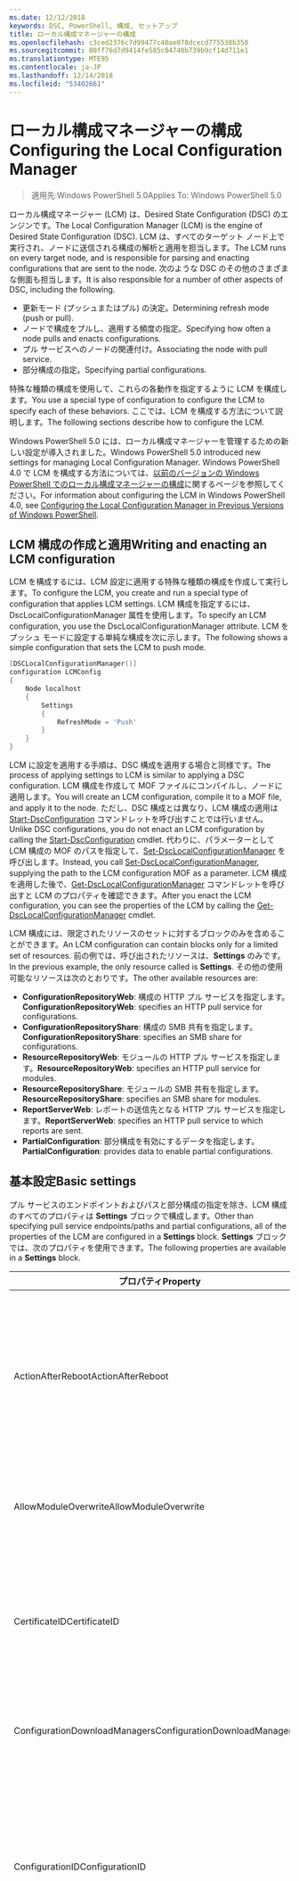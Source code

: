 ```yaml
---
ms.date: 12/12/2018
keywords: DSC, PowerShell, 構成, セットアップ
title: ローカル構成マネージャーの構成
ms.openlocfilehash: c3ced2376c7d99477c40ae078dcecd775538b350
ms.sourcegitcommit: 00ff76d7d9414fe585c04740b739b9cf14d711e1
ms.translationtype: MTE95
ms.contentlocale: ja-JP
ms.lasthandoff: 12/14/2018
ms.locfileid: "53402661"
---
```

# <a name="configuring-the-local-configuration-manager"></a><span data-ttu-id="02e96-103">ローカル構成マネージャーの構成</span><span class="sxs-lookup"><span data-stu-id="02e96-103">Configuring the Local Configuration Manager</span></span>

> <span data-ttu-id="02e96-104">適用先:Windows PowerShell 5.0</span><span class="sxs-lookup"><span data-stu-id="02e96-104">Applies To: Windows PowerShell 5.0</span></span>

<span data-ttu-id="02e96-105">ローカル構成マネージャー (LCM) は、Desired State Configuration (DSC) のエンジンです。</span><span class="sxs-lookup"><span data-stu-id="02e96-105">The Local Configuration Manager (LCM) is the engine of Desired State Configuration (DSC).</span></span>
<span data-ttu-id="02e96-106">LCM は、すべてのターゲット ノード上で実行され、ノードに送信される構成の解析と適用を担当します。</span><span class="sxs-lookup"><span data-stu-id="02e96-106">The LCM runs on every target node, and is responsible for parsing and enacting configurations that are sent to the node.</span></span>
<span data-ttu-id="02e96-107">次のような DSC のその他のさまざまな側面も担当します。</span><span class="sxs-lookup"><span data-stu-id="02e96-107">It is also responsible for a number of other aspects of DSC, including the following.</span></span>

- <span data-ttu-id="02e96-108">更新モード (プッシュまたはプル) の決定。</span><span class="sxs-lookup"><span data-stu-id="02e96-108">Determining refresh mode (push or pull).</span></span>
- <span data-ttu-id="02e96-109">ノードで構成をプルし、適用する頻度の指定。</span><span class="sxs-lookup"><span data-stu-id="02e96-109">Specifying how often a node pulls and enacts configurations.</span></span>
- <span data-ttu-id="02e96-110">プル サービスへのノードの関連付け。</span><span class="sxs-lookup"><span data-stu-id="02e96-110">Associating the node with pull service.</span></span>
- <span data-ttu-id="02e96-111">部分構成の指定。</span><span class="sxs-lookup"><span data-stu-id="02e96-111">Specifying partial configurations.</span></span>

<span data-ttu-id="02e96-112">特殊な種類の構成を使用して、これらの各動作を指定するように LCM を構成します。</span><span class="sxs-lookup"><span data-stu-id="02e96-112">You use a special type of configuration to configure the LCM to specify each of these behaviors.</span></span>
<span data-ttu-id="02e96-113">ここでは、LCM を構成する方法について説明します。</span><span class="sxs-lookup"><span data-stu-id="02e96-113">The following sections describe how to configure the LCM.</span></span>

<span data-ttu-id="02e96-114">Windows PowerShell 5.0 には、ローカル構成マネージャーを管理するための新しい設定が導入されました。</span><span class="sxs-lookup"><span data-stu-id="02e96-114">Windows PowerShell 5.0 introduced new settings for managing Local Configuration Manager.</span></span>
<span data-ttu-id="02e96-115">Windows PowerShell 4.0 で LCM を構成する方法については、[以前のバージョンの Windows PowerShell でのローカル構成マネージャーの構成](metaconfig4.md)に関するページを参照してください。</span><span class="sxs-lookup"><span data-stu-id="02e96-115">For information about configuring the LCM in Windows PowerShell 4.0, see [Configuring the Local Configuration Manager in Previous Versions of Windows PowerShell](metaconfig4.md).</span></span>

## <a name="writing-and-enacting-an-lcm-configuration"></a><span data-ttu-id="02e96-116">LCM 構成の作成と適用</span><span class="sxs-lookup"><span data-stu-id="02e96-116">Writing and enacting an LCM configuration</span></span>

<span data-ttu-id="02e96-117">LCM を構成するには、LCM 設定に適用する特殊な種類の構成を作成して実行します。</span><span class="sxs-lookup"><span data-stu-id="02e96-117">To configure the LCM, you create and run a special type of configuration that applies LCM settings.</span></span>
<span data-ttu-id="02e96-118">LCM 構成を指定するには、DscLocalConfigurationManager 属性を使用します。</span><span class="sxs-lookup"><span data-stu-id="02e96-118">To specify an LCM configuration, you use the DscLocalConfigurationManager attribute.</span></span>
<span data-ttu-id="02e96-119">LCM をプッシュ モードに設定する単純な構成を次に示します。</span><span class="sxs-lookup"><span data-stu-id="02e96-119">The following shows a simple configuration that sets the LCM to push mode.</span></span>

```powershell
[DSCLocalConfigurationManager()]
configuration LCMConfig
{
    Node localhost
    {
        Settings
        {
            RefreshMode = 'Push'
        }
    }
}
```

<span data-ttu-id="02e96-120">LCM に設定を適用する手順は、DSC 構成を適用する場合と同様です。</span><span class="sxs-lookup"><span data-stu-id="02e96-120">The process of applying settings to LCM is similar to applying a DSC configuration.</span></span>
<span data-ttu-id="02e96-121">LCM 構成を作成して MOF ファイルにコンパイルし、ノードに適用します。</span><span class="sxs-lookup"><span data-stu-id="02e96-121">You will create an LCM configuration, compile it to a MOF file, and apply it to the node.</span></span>
<span data-ttu-id="02e96-122">ただし、DSC 構成とは異なり、LCM 構成の適用は [Start-DscConfiguration](/powershell/module/psdesiredstateconfiguration/start-dscconfiguration) コマンドレットを呼び出すことでは行いません。</span><span class="sxs-lookup"><span data-stu-id="02e96-122">Unlike DSC configurations, you do not enact an LCM configuration by calling the [Start-DscConfiguration](/powershell/module/psdesiredstateconfiguration/start-dscconfiguration) cmdlet.</span></span>
<span data-ttu-id="02e96-123">代わりに、パラメーターとして LCM 構成の MOF のパスを指定して、[Set-DscLocalConfigurationManager](/powershell/module/PSDesiredStateConfiguration/Set-DscLocalConfigurationManager) を呼び出します。</span><span class="sxs-lookup"><span data-stu-id="02e96-123">Instead, you call [Set-DscLocalConfigurationManager](/powershell/module/PSDesiredStateConfiguration/Set-DscLocalConfigurationManager), supplying the path to the LCM configuration MOF as a parameter.</span></span>
<span data-ttu-id="02e96-124">LCM 構成を適用した後で、[Get-DscLocalConfigurationManager](/powershell/module/PSDesiredStateConfiguration/Get-DscLocalConfigurationManager) コマンドレットを呼び出すと LCM のプロパティを確認できます。</span><span class="sxs-lookup"><span data-stu-id="02e96-124">After you enact the LCM configuration, you can see the properties of the LCM by calling the [Get-DscLocalConfigurationManager](/powershell/module/PSDesiredStateConfiguration/Get-DscLocalConfigurationManager) cmdlet.</span></span>

<span data-ttu-id="02e96-125">LCM 構成には、限定されたリソースのセットに対するブロックのみを含めることができます。</span><span class="sxs-lookup"><span data-stu-id="02e96-125">An LCM configuration can contain blocks only for a limited set of resources.</span></span>
<span data-ttu-id="02e96-126">前の例では、呼び出されたリソースは、**Settings** のみです。</span><span class="sxs-lookup"><span data-stu-id="02e96-126">In the previous example, the only resource called is **Settings**.</span></span>
<span data-ttu-id="02e96-127">その他の使用可能なリソースは次のとおりです。</span><span class="sxs-lookup"><span data-stu-id="02e96-127">The other available resources are:</span></span>

* <span data-ttu-id="02e96-128">**ConfigurationRepositoryWeb**: 構成の HTTP プル サービスを指定します。</span><span class="sxs-lookup"><span data-stu-id="02e96-128">**ConfigurationRepositoryWeb**: specifies an HTTP pull service for configurations.</span></span>
* <span data-ttu-id="02e96-129">**ConfigurationRepositoryShare**: 構成の SMB 共有を指定します。</span><span class="sxs-lookup"><span data-stu-id="02e96-129">**ConfigurationRepositoryShare**: specifies an SMB share for configurations.</span></span>
* <span data-ttu-id="02e96-130">**ResourceRepositoryWeb**: モジュールの HTTP プル サービスを指定します。</span><span class="sxs-lookup"><span data-stu-id="02e96-130">**ResourceRepositoryWeb**: specifies an HTTP pull service for modules.</span></span>
* <span data-ttu-id="02e96-131">**ResourceRepositoryShare**: モジュールの SMB 共有を指定します。</span><span class="sxs-lookup"><span data-stu-id="02e96-131">**ResourceRepositoryShare**: specifies an SMB share for modules.</span></span>
* <span data-ttu-id="02e96-132">**ReportServerWeb**: レポートの送信先となる HTTP プル サービスを指定します。</span><span class="sxs-lookup"><span data-stu-id="02e96-132">**ReportServerWeb**: specifies an HTTP pull service to which reports are sent.</span></span>
* <span data-ttu-id="02e96-133">**PartialConfiguration**: 部分構成を有効にするデータを指定します。</span><span class="sxs-lookup"><span data-stu-id="02e96-133">**PartialConfiguration**: provides data to enable partial configurations.</span></span>

## <a name="basic-settings"></a><span data-ttu-id="02e96-134">基本設定</span><span class="sxs-lookup"><span data-stu-id="02e96-134">Basic settings</span></span>

<span data-ttu-id="02e96-135">プル サービスのエンドポイントおよびパスと部分構成の指定を除き、LCM 構成のすべてのプロパティは **Settings** ブロックで構成します。</span><span class="sxs-lookup"><span data-stu-id="02e96-135">Other than specifying pull service endpoints/paths and partial configurations, all of the properties of the LCM are configured in a **Settings** block.</span></span>
<span data-ttu-id="02e96-136">**Settings** ブロックでは、次のプロパティを使用できます。</span><span class="sxs-lookup"><span data-stu-id="02e96-136">The following properties are available in a **Settings** block.</span></span>

|  <span data-ttu-id="02e96-137">プロパティ</span><span class="sxs-lookup"><span data-stu-id="02e96-137">Property</span></span>  |  <span data-ttu-id="02e96-138">種類</span><span class="sxs-lookup"><span data-stu-id="02e96-138">Type</span></span>  |  <span data-ttu-id="02e96-139">説明</span><span class="sxs-lookup"><span data-stu-id="02e96-139">Description</span></span>   |
|----------- |------- |--------------- |
| <span data-ttu-id="02e96-140">ActionAfterReboot</span><span class="sxs-lookup"><span data-stu-id="02e96-140">ActionAfterReboot</span></span>| <span data-ttu-id="02e96-141">string</span><span class="sxs-lookup"><span data-stu-id="02e96-141">string</span></span>| <span data-ttu-id="02e96-142">構成の適用中の再起動後の動作を指定します。</span><span class="sxs-lookup"><span data-stu-id="02e96-142">Specifies what happens after a reboot during the application of a configuration.</span></span> <span data-ttu-id="02e96-143">指定できる値は __"ContinueConfiguration"__ と __"StopConfiguration"__ です。</span><span class="sxs-lookup"><span data-stu-id="02e96-143">The possible values are __"ContinueConfiguration"__ and __"StopConfiguration"__.</span></span> <ul><li> <span data-ttu-id="02e96-144">__ContinueConfiguration__: コンピューターの再起動後、現在の構成を引き続き適用します。</span><span class="sxs-lookup"><span data-stu-id="02e96-144">__ContinueConfiguration__: Continue applying the current configuration after machine reboot.</span></span> <span data-ttu-id="02e96-145">これは、既定値です。</span><span class="sxs-lookup"><span data-stu-id="02e96-145">This is the default value</span></span></li><li><span data-ttu-id="02e96-146">__StopConfiguration__: コンピューターの再起動後、現在の構成の適用を停止します。</span><span class="sxs-lookup"><span data-stu-id="02e96-146">__StopConfiguration__: Stop the current configuration after machine reboot.</span></span></li></ul>|
| <span data-ttu-id="02e96-147">AllowModuleOverwrite</span><span class="sxs-lookup"><span data-stu-id="02e96-147">AllowModuleOverwrite</span></span>| <span data-ttu-id="02e96-148">ブール</span><span class="sxs-lookup"><span data-stu-id="02e96-148">bool</span></span>| <span data-ttu-id="02e96-149">プル サービスからダウンロードされた新しい構成でのターゲット ノードの古い構成の上書きを許可する場合は、__$TRUE__。</span><span class="sxs-lookup"><span data-stu-id="02e96-149">__$TRUE__ if new configurations downloaded from the pull service are allowed to overwrite the old ones on the target node.</span></span> <span data-ttu-id="02e96-150">それ以外の場合は、$FALSE。</span><span class="sxs-lookup"><span data-stu-id="02e96-150">Otherwise, $FALSE.</span></span>|
| <span data-ttu-id="02e96-151">CertificateID</span><span class="sxs-lookup"><span data-stu-id="02e96-151">CertificateID</span></span>| <span data-ttu-id="02e96-152">string</span><span class="sxs-lookup"><span data-stu-id="02e96-152">string</span></span>| <span data-ttu-id="02e96-153">構成で渡される資格情報をセキュリティで保護するために使用される証明書の拇印。</span><span class="sxs-lookup"><span data-stu-id="02e96-153">The thumbprint of a certificate used to secure credentials passed in a configuration.</span></span> <span data-ttu-id="02e96-154">詳細については、「[Want to secure credentials in Windows PowerShell Desired State Configuration? (Windows PowerShell Desired State Configuration で資格情報をセキュリティ保護する)](http://blogs.msdn.com/b/powershell/archive/2014/01/31/want-to-secure-credentials-in-windows-powershell-desired-state-configuration.aspx)」をご覧ください。</span><span class="sxs-lookup"><span data-stu-id="02e96-154">For more information see [Want to secure credentials in Windows PowerShell Desired State Configuration](http://blogs.msdn.com/b/powershell/archive/2014/01/31/want-to-secure-credentials-in-windows-powershell-desired-state-configuration.aspx)?.</span></span> <br> <span data-ttu-id="02e96-155">__注:__ Azure Automation DSC プル サービスを使用している場合、このプロパティは自動で管理されます。</span><span class="sxs-lookup"><span data-stu-id="02e96-155">__Note:__ this is managed automatically if using Azure Automation DSC pull service.</span></span>|
| <span data-ttu-id="02e96-156">ConfigurationDownloadManagers</span><span class="sxs-lookup"><span data-stu-id="02e96-156">ConfigurationDownloadManagers</span></span>| <span data-ttu-id="02e96-157">CimInstance[]</span><span class="sxs-lookup"><span data-stu-id="02e96-157">CimInstance[]</span></span>| <span data-ttu-id="02e96-158">使われていません。</span><span class="sxs-lookup"><span data-stu-id="02e96-158">Obsolete.</span></span> <span data-ttu-id="02e96-159">構成プル サービスのエンドポイントを定義するには、__ConfigurationRepositoryWeb__ ブロックと __ConfigurationRepositoryShare__ ブロックを使用します。</span><span class="sxs-lookup"><span data-stu-id="02e96-159">Use __ConfigurationRepositoryWeb__ and __ConfigurationRepositoryShare__ blocks to define configuration pull service endpoints.</span></span>|
| <span data-ttu-id="02e96-160">ConfigurationID</span><span class="sxs-lookup"><span data-stu-id="02e96-160">ConfigurationID</span></span>| <span data-ttu-id="02e96-161">string</span><span class="sxs-lookup"><span data-stu-id="02e96-161">string</span></span>| <span data-ttu-id="02e96-162">旧バージョンのプル サービスとの互換性用。</span><span class="sxs-lookup"><span data-stu-id="02e96-162">For backwards compatibility with older pull service versions.</span></span> <span data-ttu-id="02e96-163">プル サービスから取得する構成ファイルを識別する GUID。</span><span class="sxs-lookup"><span data-stu-id="02e96-163">A GUID that identifies the configuration file to get from a pull service.</span></span> <span data-ttu-id="02e96-164">構成 MOF の名前が ConfigurationID.mof の場合、ノードはプル サービスで構成をプルします。</span><span class="sxs-lookup"><span data-stu-id="02e96-164">The node will pull configurations on the pull service if the name of the configuration MOF is named ConfigurationID.mof.</span></span><br> <span data-ttu-id="02e96-165">__注:__ このプロパティを設定した場合、__RegistrationKey__ を使用してプル サービスへノードを登録することはできません。</span><span class="sxs-lookup"><span data-stu-id="02e96-165">__Note:__ If you set this property, registering the node with a pull service by using __RegistrationKey__ does not work.</span></span> <span data-ttu-id="02e96-166">詳細については、「[構成名を使用したプル クライアントのセットアップ](../pull-server/pullClientConfigNames.md)」を参照してください。</span><span class="sxs-lookup"><span data-stu-id="02e96-166">For more information, see [Setting up a pull client with configuration names](../pull-server/pullClientConfigNames.md).</span></span>|
| <span data-ttu-id="02e96-167">ConfigurationMode</span><span class="sxs-lookup"><span data-stu-id="02e96-167">ConfigurationMode</span></span>| <span data-ttu-id="02e96-168">string</span><span class="sxs-lookup"><span data-stu-id="02e96-168">string</span></span> | <span data-ttu-id="02e96-169">LCM が実際に構成をターゲット ノードに適用する方法を指定します。</span><span class="sxs-lookup"><span data-stu-id="02e96-169">Specifies how the LCM actually applies the configuration to the target nodes.</span></span> <span data-ttu-id="02e96-170">指定できる値は __"ApplyOnly"__、__"ApplyAndMonitior"__、__"ApplyAndAutoCorrect"__ です。</span><span class="sxs-lookup"><span data-stu-id="02e96-170">Possible values are __"ApplyOnly"__,__"ApplyAndMonitor"__, and __"ApplyAndAutoCorrect"__.</span></span> <ul><li><span data-ttu-id="02e96-171">__ApplyOnly__: DSC によって構成が適用され、その後何も行われません。ただし、ターゲット ノードに新しい構成がプッシュされたか、新しい構成がサービスからプルされた場合を除きます。</span><span class="sxs-lookup"><span data-stu-id="02e96-171">__ApplyOnly__: DSC applies the configuration and does nothing further unless a new configuration is pushed to the target node or when a new configuration is pulled from a service.</span></span> <span data-ttu-id="02e96-172">新しい構成を最初に適用した後、DSC では以前に構成した状態からのずれを確認しません。</span><span class="sxs-lookup"><span data-stu-id="02e96-172">After initial application of a new configuration, DSC does not check for drift from a previously configured state.</span></span> <span data-ttu-id="02e96-173">DSC は成功するまで構成の適用を試みて、成功すると __ApplyOnly__ が有効になります。</span><span class="sxs-lookup"><span data-stu-id="02e96-173">Note that DSC will attempt to apply the configuration until it is successful before __ApplyOnly__ takes effect.</span></span> </li><li> <span data-ttu-id="02e96-174">__ApplyAndMonitor__:これは、既定値です。</span><span class="sxs-lookup"><span data-stu-id="02e96-174">__ApplyAndMonitor__: This is the default value.</span></span> <span data-ttu-id="02e96-175">LCM は、新しい構成を適用します。</span><span class="sxs-lookup"><span data-stu-id="02e96-175">The LCM applies any new configurations.</span></span> <span data-ttu-id="02e96-176">新しい構成を最初に適用した後、ターゲット ノードが望ましい状態からずれた場合、DSC では、ログで不一致を報告します。</span><span class="sxs-lookup"><span data-stu-id="02e96-176">After initial application of a new configuration, if the target node drifts from the desired state, DSC reports the discrepancy in logs.</span></span> <span data-ttu-id="02e96-177">DSC は成功するまで構成の適用を試みて、成功すると __ApplyAndMonitor__ が有効になります。</span><span class="sxs-lookup"><span data-stu-id="02e96-177">Note that DSC will attempt to apply the configuration until it is successful before __ApplyAndMonitor__ takes effect.</span></span></li><li><span data-ttu-id="02e96-178">__ApplyAndAutoCorrect__: DSC によって新しい構成が適用されます。</span><span class="sxs-lookup"><span data-stu-id="02e96-178">__ApplyAndAutoCorrect__: DSC applies any new configurations.</span></span> <span data-ttu-id="02e96-179">新しい構成を最初に適用した後、ターゲット ノードが望ましい状態からずれた場合、DSC では、ログで不一致を報告し、現在の構成を再度適用します。</span><span class="sxs-lookup"><span data-stu-id="02e96-179">After initial application of a new configuration, if the target node drifts from the desired state, DSC reports the discrepancy in logs, and then re-applies the current configuration.</span></span></li></ul>|
| <span data-ttu-id="02e96-180">ConfigurationModeFrequencyMins</span><span class="sxs-lookup"><span data-stu-id="02e96-180">ConfigurationModeFrequencyMins</span></span>| <span data-ttu-id="02e96-181">UInt32</span><span class="sxs-lookup"><span data-stu-id="02e96-181">UInt32</span></span>| <span data-ttu-id="02e96-182">現在の構成がチェックおよび適用される頻度 (分単位)</span><span class="sxs-lookup"><span data-stu-id="02e96-182">How often, in minutes, the current configuration is checked and applied.</span></span> <span data-ttu-id="02e96-183">ConfigurationMode プロパティが ApplyOnly に設定されている場合、このプロパティは無視されます。</span><span class="sxs-lookup"><span data-stu-id="02e96-183">This property is ignored if the ConfigurationMode property is set to ApplyOnly.</span></span> <span data-ttu-id="02e96-184">既定値は 15 です。</span><span class="sxs-lookup"><span data-stu-id="02e96-184">The default value is 15.</span></span>|
| <span data-ttu-id="02e96-185">DebugMode</span><span class="sxs-lookup"><span data-stu-id="02e96-185">DebugMode</span></span>| <span data-ttu-id="02e96-186">string</span><span class="sxs-lookup"><span data-stu-id="02e96-186">string</span></span>| <span data-ttu-id="02e96-187">指定できる値は __None__、__ForceModuleImport__、および __All__ です。</span><span class="sxs-lookup"><span data-stu-id="02e96-187">Possible values are __None__, __ForceModuleImport__, and __All__.</span></span> <ul><li><span data-ttu-id="02e96-188">キャッシュされたリソースを使用する場合は、__None__ に設定します。</span><span class="sxs-lookup"><span data-stu-id="02e96-188">Set to __None__ to use cached resources.</span></span> <span data-ttu-id="02e96-189">これが既定値であり、運用シナリオではこの値を使う必要があります。</span><span class="sxs-lookup"><span data-stu-id="02e96-189">This is the default and should be used in production scenarios.</span></span></li><li><span data-ttu-id="02e96-190">__ForceModuleImport__ に設定すると、以前に読み込まれ、キャッシュされた DSC リソース モジュールも LCM によって再読み込みされます。</span><span class="sxs-lookup"><span data-stu-id="02e96-190">Setting to __ForceModuleImport__, causes the LCM to reload any DSC resource modules, even if they have been previously loaded and cached.</span></span> <span data-ttu-id="02e96-191">これは、使用時に各モジュールが再読み込みされるため、DSC 操作のパフォーマンスに影響します。</span><span class="sxs-lookup"><span data-stu-id="02e96-191">This impacts the performance of DSC operations as each module is reloaded on use.</span></span> <span data-ttu-id="02e96-192">通常、リソースのデバッグ中には、この値を使用します</span><span class="sxs-lookup"><span data-stu-id="02e96-192">Typically you would use this value while debugging a resource</span></span></li><li><span data-ttu-id="02e96-193">このリリースでは、__All__ は、__ForceModuleImport__ と同じです。</span><span class="sxs-lookup"><span data-stu-id="02e96-193">In this release, __All__ is same as __ForceModuleImport__</span></span></li></ul> |
| <span data-ttu-id="02e96-194">RebootNodeIfNeeded</span><span class="sxs-lookup"><span data-stu-id="02e96-194">RebootNodeIfNeeded</span></span>| <span data-ttu-id="02e96-195">ブール</span><span class="sxs-lookup"><span data-stu-id="02e96-195">bool</span></span>| <span data-ttu-id="02e96-196">再起動が必要な構成が適用された後にノードを自動的に再起動するには、これを __$true__ に設定します。</span><span class="sxs-lookup"><span data-stu-id="02e96-196">Set this to __$true__ to automatically reboot the node after a configuration that requires reboot is applied.</span></span> <span data-ttu-id="02e96-197">設定しない場合は、再起動が必要な構成のノードを手動で再起動する必要があります。</span><span class="sxs-lookup"><span data-stu-id="02e96-197">Otherwise, you will have to manually reboot the node for any configuration that requires it.</span></span> <span data-ttu-id="02e96-198">既定値は __$false__ です。</span><span class="sxs-lookup"><span data-stu-id="02e96-198">The default value is __$false__.</span></span> <span data-ttu-id="02e96-199">DSC 以外 (Windows インストーラーなど) で再起動の条件が有効化されている場合にこの設定を使用するには、この設定を [xPendingReboot](https://github.com/powershell/xpendingreboot) モジュールと併用します。</span><span class="sxs-lookup"><span data-stu-id="02e96-199">To use this setting when a reboot condition is enacted by something other than DSC (such as Windows Installer), combine this setting with the [xPendingReboot](https://github.com/powershell/xpendingreboot) module.</span></span>|
| <span data-ttu-id="02e96-200">RefreshMode</span><span class="sxs-lookup"><span data-stu-id="02e96-200">RefreshMode</span></span>| <span data-ttu-id="02e96-201">string</span><span class="sxs-lookup"><span data-stu-id="02e96-201">string</span></span>| <span data-ttu-id="02e96-202">LCM が構成を取得する方法を指定します。</span><span class="sxs-lookup"><span data-stu-id="02e96-202">Specifies how the LCM gets configurations.</span></span> <span data-ttu-id="02e96-203">指定できる値は、__"Disabled"__、__"Push"__、__"Pull"__ です。</span><span class="sxs-lookup"><span data-stu-id="02e96-203">The possible values are __"Disabled"__, __"Push"__, and __"Pull"__.</span></span> <ul><li><span data-ttu-id="02e96-204">__"Disabled"__: このノードの DSC 構成が無効になります。</span><span class="sxs-lookup"><span data-stu-id="02e96-204">__Disabled__: DSC configurations are disabled for this node.</span></span></li><li> <span data-ttu-id="02e96-205">__"Push"__: [Start-DscConfiguration](/powershell/module/psdesiredstateconfiguration/start-dscconfiguration) コマンドレットを呼び出すことによって構成を開始します。</span><span class="sxs-lookup"><span data-stu-id="02e96-205">__Push__: Configurations are initiated by calling the [Start-DscConfiguration](/powershell/module/psdesiredstateconfiguration/start-dscconfiguration) cmdlet.</span></span> <span data-ttu-id="02e96-206">構成は、ノードにすぐに適用されます。</span><span class="sxs-lookup"><span data-stu-id="02e96-206">The configuration is applied immediately to the node.</span></span> <span data-ttu-id="02e96-207">これは、既定値です。</span><span class="sxs-lookup"><span data-stu-id="02e96-207">This is the default value.</span></span></li><li><span data-ttu-id="02e96-208">__Pull:__ プル サービスまたは SMB パスで構成を定期的にチェックするようにノードを構成します。</span><span class="sxs-lookup"><span data-stu-id="02e96-208">__Pull:__ The node is configured to regularly check for configurations from a pull service or SMB path.</span></span> <span data-ttu-id="02e96-209">このプロパティを __Pull__ に設定する場合、__ConfigurationRepositoryWeb__ ブロックまたは __ConfigurationRepositoryShare__ ブロックで HTTP (サービス) または SMB (共有) パスを指定する必要があります。</span><span class="sxs-lookup"><span data-stu-id="02e96-209">If this property is set to __Pull__, you must specify an HTTP (service) or SMB (share) path in a __ConfigurationRepositoryWeb__ or __ConfigurationRepositoryShare__ block.</span></span></li></ul>|
| <span data-ttu-id="02e96-210">RefreshFrequencyMins</span><span class="sxs-lookup"><span data-stu-id="02e96-210">RefreshFrequencyMins</span></span>| <span data-ttu-id="02e96-211">Uint32</span><span class="sxs-lookup"><span data-stu-id="02e96-211">Uint32</span></span>| <span data-ttu-id="02e96-212">LCM がプル サービスをチェックして最新の構成を取得する時間間隔 (分)。</span><span class="sxs-lookup"><span data-stu-id="02e96-212">The time interval, in minutes, at which the LCM checks a pull service to get updated configurations.</span></span> <span data-ttu-id="02e96-213">この値は、LCM がプル モードで構成されていない場合は無視されます。</span><span class="sxs-lookup"><span data-stu-id="02e96-213">This value is ignored if the LCM is not configured in pull mode.</span></span> <span data-ttu-id="02e96-214">既定値は 30 です。</span><span class="sxs-lookup"><span data-stu-id="02e96-214">The default value is 30.</span></span>|
| <span data-ttu-id="02e96-215">ReportManagers</span><span class="sxs-lookup"><span data-stu-id="02e96-215">ReportManagers</span></span>| <span data-ttu-id="02e96-216">CimInstance[]</span><span class="sxs-lookup"><span data-stu-id="02e96-216">CimInstance[]</span></span>| <span data-ttu-id="02e96-217">使われていません。</span><span class="sxs-lookup"><span data-stu-id="02e96-217">Obsolete.</span></span> <span data-ttu-id="02e96-218">プル サービスへデータをレポートするエンドポイントを定義するには、__ReportServerWeb__ ブロックを使用します。</span><span class="sxs-lookup"><span data-stu-id="02e96-218">Use __ReportServerWeb__ blocks to define an endpoint to send reporting data to a pull service.</span></span>|
| <span data-ttu-id="02e96-219">ResourceModuleManagers</span><span class="sxs-lookup"><span data-stu-id="02e96-219">ResourceModuleManagers</span></span>| <span data-ttu-id="02e96-220">CimInstance[]</span><span class="sxs-lookup"><span data-stu-id="02e96-220">CimInstance[]</span></span>| <span data-ttu-id="02e96-221">使われていません。</span><span class="sxs-lookup"><span data-stu-id="02e96-221">Obsolete.</span></span> <span data-ttu-id="02e96-222">プル サービスの HTTP エンドポイントまたは SMB パスを定義するには、__ResourceRepositoryWeb__ ブロックまたは __ResourceRepositoryShare__ ブロックをそれぞれ使用します。</span><span class="sxs-lookup"><span data-stu-id="02e96-222">Use __ResourceRepositoryWeb__ and __ResourceRepositoryShare__ blocks to define pull service HTTP endpoints or SMB paths, respectively.</span></span>|
| <span data-ttu-id="02e96-223">PartialConfigurations</span><span class="sxs-lookup"><span data-stu-id="02e96-223">PartialConfigurations</span></span>| <span data-ttu-id="02e96-224">CimInstance</span><span class="sxs-lookup"><span data-stu-id="02e96-224">CimInstance</span></span>| <span data-ttu-id="02e96-225">実装されていません。</span><span class="sxs-lookup"><span data-stu-id="02e96-225">Not implemented.</span></span> <span data-ttu-id="02e96-226">使用しないでください。</span><span class="sxs-lookup"><span data-stu-id="02e96-226">Do not use.</span></span>|
| <span data-ttu-id="02e96-227">StatusRetentionTimeInDays</span><span class="sxs-lookup"><span data-stu-id="02e96-227">StatusRetentionTimeInDays</span></span> | <span data-ttu-id="02e96-228">UInt32</span><span class="sxs-lookup"><span data-stu-id="02e96-228">UInt32</span></span>| <span data-ttu-id="02e96-229">LCM が現在の構成の状態を保持する日数。</span><span class="sxs-lookup"><span data-stu-id="02e96-229">The number of days the LCM keeps the status of the current configuration.</span></span>|

## <a name="pull-service"></a><span data-ttu-id="02e96-230">プル サービス</span><span class="sxs-lookup"><span data-stu-id="02e96-230">Pull service</span></span>

<span data-ttu-id="02e96-231">LCM 構成では、次の種類のプル サービス エンドポイントを定義できます。</span><span class="sxs-lookup"><span data-stu-id="02e96-231">LCM configuration supports defining the following types of pull service endpoints:</span></span>

- <span data-ttu-id="02e96-232">**構成サーバー**: DSC 構成のリポジトリ。</span><span class="sxs-lookup"><span data-stu-id="02e96-232">**Configuration server**: A repository for DSC configurations.</span></span> <span data-ttu-id="02e96-233">**ConfigurationRepositoryWeb** (Web ベースのサーバーの場合) ブロックと **ConfigurationRepositoryShare** (SMB ベースのサーバーの場合) ブロックを使用して、構成サーバーを定義します。</span><span class="sxs-lookup"><span data-stu-id="02e96-233">Define configuration servers by using **ConfigurationRepositoryWeb** (for web-based servers) and **ConfigurationRepositoryShare** (for SMB-based servers) blocks.</span></span>
- <span data-ttu-id="02e96-234">**リソース サーバー**: PowerShell モジュールとしてパッケージ化された DSC リソースのリポジトリ。</span><span class="sxs-lookup"><span data-stu-id="02e96-234">**Resource server**: A repository for DSC resources, packaged as PowerShell modules.</span></span> <span data-ttu-id="02e96-235">**ResourceRepositoryWeb** (Web ベースのサーバーの場合) ブロックと **ResourceRepositoryShare** (SMB ベースのサーバーの場合) ブロックを使用して、リソース サーバーを定義します。</span><span class="sxs-lookup"><span data-stu-id="02e96-235">Define resource servers by using **ResourceRepositoryWeb** (for web-based servers) and **ResourceRepositoryShare** (for SMB-based servers) blocks.</span></span>
- <span data-ttu-id="02e96-236">**レポート サーバー**: DSC がレポート データを送信するサービス。</span><span class="sxs-lookup"><span data-stu-id="02e96-236">**Report server**: A service that DSC sends report data to.</span></span> <span data-ttu-id="02e96-237">**ReportServerWeb** ブロックを使用して、レポート サーバーを定義します。</span><span class="sxs-lookup"><span data-stu-id="02e96-237">Define report servers by using **ReportServerWeb** blocks.</span></span> <span data-ttu-id="02e96-238">レポート サーバーは、Web サービスである必要があります。</span><span class="sxs-lookup"><span data-stu-id="02e96-238">A report server must be a web service.</span></span>

<span data-ttu-id="02e96-239">プル サービスの詳細については、[Desired State Configuration プル サービス](../pull-server/pullServer.md)に関するページを参照してください。</span><span class="sxs-lookup"><span data-stu-id="02e96-239">For more details on pull service see, [Desired State Configuration Pull Service](../pull-server/pullServer.md).</span></span>

## <a name="configuration-server-blocks"></a><span data-ttu-id="02e96-240">構成サーバーのブロック</span><span class="sxs-lookup"><span data-stu-id="02e96-240">Configuration server blocks</span></span>

<span data-ttu-id="02e96-241">Web ベースの構成サーバーを定義するには、**ConfigurationRepositoryWeb** ブロックを作成します。</span><span class="sxs-lookup"><span data-stu-id="02e96-241">To define a web-based configuration server, you create a **ConfigurationRepositoryWeb** block.</span></span>
<span data-ttu-id="02e96-242">**ConfigurationRepositoryWeb** は次のプロパティを定義します。</span><span class="sxs-lookup"><span data-stu-id="02e96-242">A **ConfigurationRepositoryWeb** defines the following properties.</span></span>

|<span data-ttu-id="02e96-243">プロパティ</span><span class="sxs-lookup"><span data-stu-id="02e96-243">Property</span></span>|<span data-ttu-id="02e96-244">種類</span><span class="sxs-lookup"><span data-stu-id="02e96-244">Type</span></span>|<span data-ttu-id="02e96-245">説明</span><span class="sxs-lookup"><span data-stu-id="02e96-245">Description</span></span>|
|---|---|---|
|<span data-ttu-id="02e96-246">AllowUnsecureConnection</span><span class="sxs-lookup"><span data-stu-id="02e96-246">AllowUnsecureConnection</span></span>|<span data-ttu-id="02e96-247">ブール</span><span class="sxs-lookup"><span data-stu-id="02e96-247">bool</span></span>|<span data-ttu-id="02e96-248">認証なしのノードからサーバーへの接続を許可するには、**$TRUE** に設定します。</span><span class="sxs-lookup"><span data-stu-id="02e96-248">Set to **$TRUE** to allow connections from the node to the server without authentication.</span></span> <span data-ttu-id="02e96-249">認証を要求するには、**$FALSE** に設定します。</span><span class="sxs-lookup"><span data-stu-id="02e96-249">Set to **$FALSE** to require authentication.</span></span>|
|<span data-ttu-id="02e96-250">CertificateID</span><span class="sxs-lookup"><span data-stu-id="02e96-250">CertificateID</span></span>|<span data-ttu-id="02e96-251">string</span><span class="sxs-lookup"><span data-stu-id="02e96-251">string</span></span>|<span data-ttu-id="02e96-252">サーバーへの認証に使用される証明書の拇印。</span><span class="sxs-lookup"><span data-stu-id="02e96-252">The thumbprint of a certificate used to authenticate to the server.</span></span>|
|<span data-ttu-id="02e96-253">ConfigurationNames</span><span class="sxs-lookup"><span data-stu-id="02e96-253">ConfigurationNames</span></span>|<span data-ttu-id="02e96-254">String[]</span><span class="sxs-lookup"><span data-stu-id="02e96-254">String[]</span></span>|<span data-ttu-id="02e96-255">ターゲット ノードによってプルされる構成の名前の配列。</span><span class="sxs-lookup"><span data-stu-id="02e96-255">An array of names of configurations to be pulled by the target node.</span></span> <span data-ttu-id="02e96-256">ノードが **RegistrationKey** を使用してプル サービスに登録されている場合にのみ使用します。</span><span class="sxs-lookup"><span data-stu-id="02e96-256">These are used only if the node is registered with the pull service by using a **RegistrationKey**.</span></span> <span data-ttu-id="02e96-257">詳細については、「[構成名を使用したプル クライアントのセットアップ](../pull-server/pullClientConfigNames.md)」を参照してください。</span><span class="sxs-lookup"><span data-stu-id="02e96-257">For more information, see [Setting up a pull client with configuration names](../pull-server/pullClientConfigNames.md).</span></span>|
|<span data-ttu-id="02e96-258">RegistrationKey</span><span class="sxs-lookup"><span data-stu-id="02e96-258">RegistrationKey</span></span>|<span data-ttu-id="02e96-259">string</span><span class="sxs-lookup"><span data-stu-id="02e96-259">string</span></span>|<span data-ttu-id="02e96-260">プル サービスにノードを登録する GUID。</span><span class="sxs-lookup"><span data-stu-id="02e96-260">A GUID that registers the node with the pull service.</span></span> <span data-ttu-id="02e96-261">詳細については、「[構成名を使用したプル クライアントのセットアップ](../pull-server/pullClientConfigNames.md)」を参照してください。</span><span class="sxs-lookup"><span data-stu-id="02e96-261">For more information, see [Setting up a pull client with configuration names](../pull-server/pullClientConfigNames.md).</span></span>|
|<span data-ttu-id="02e96-262">ServerURL</span><span class="sxs-lookup"><span data-stu-id="02e96-262">ServerURL</span></span>|<span data-ttu-id="02e96-263">string</span><span class="sxs-lookup"><span data-stu-id="02e96-263">string</span></span>|<span data-ttu-id="02e96-264">構成サービスの URL。</span><span class="sxs-lookup"><span data-stu-id="02e96-264">The URL of the configuration service.</span></span>|

<span data-ttu-id="02e96-265">オンプレミス ノードの ConfigurationRepositoryWeb 値の設定を簡単に行うサンプル スクリプトが用意されています。「[DSC メタ構成の生成](https://docs.microsoft.com/en-us/azure/automation/automation-dsc-onboarding#generating-dsc-metaconfigurations)」を参照してください。</span><span class="sxs-lookup"><span data-stu-id="02e96-265">An example script to simplify configuring the ConfigurationRepositoryWeb value for on-premises nodes is available - see [Generating DSC metaconfigurations](https://docs.microsoft.com/en-us/azure/automation/automation-dsc-onboarding#generating-dsc-metaconfigurations)</span></span>

<span data-ttu-id="02e96-266">SMB ベースの構成サーバーを定義するには、**ConfigurationRepositoryShare** ブロックを作成します。</span><span class="sxs-lookup"><span data-stu-id="02e96-266">To define an SMB-based configuration server, you create a **ConfigurationRepositoryShare** block.</span></span>
<span data-ttu-id="02e96-267">**ConfigurationRepositoryShare** は次のプロパティを定義します。</span><span class="sxs-lookup"><span data-stu-id="02e96-267">A **ConfigurationRepositoryShare** defines the following properties.</span></span>

|<span data-ttu-id="02e96-268">プロパティ</span><span class="sxs-lookup"><span data-stu-id="02e96-268">Property</span></span>|<span data-ttu-id="02e96-269">種類</span><span class="sxs-lookup"><span data-stu-id="02e96-269">Type</span></span>|<span data-ttu-id="02e96-270">説明</span><span class="sxs-lookup"><span data-stu-id="02e96-270">Description</span></span>|
|---|---|---|
|<span data-ttu-id="02e96-271">Credential</span><span class="sxs-lookup"><span data-stu-id="02e96-271">Credential</span></span>|<span data-ttu-id="02e96-272">MSFT_Credential</span><span class="sxs-lookup"><span data-stu-id="02e96-272">MSFT_Credential</span></span>|<span data-ttu-id="02e96-273">SMB 共有への認証に使用される資格情報。</span><span class="sxs-lookup"><span data-stu-id="02e96-273">The credential used to authenticate to the SMB share.</span></span>|
|<span data-ttu-id="02e96-274">SourcePath</span><span class="sxs-lookup"><span data-stu-id="02e96-274">SourcePath</span></span>|<span data-ttu-id="02e96-275">string</span><span class="sxs-lookup"><span data-stu-id="02e96-275">string</span></span>|<span data-ttu-id="02e96-276">SMB 共有のパス。</span><span class="sxs-lookup"><span data-stu-id="02e96-276">The path of the SMB share.</span></span>|

## <a name="resource-server-blocks"></a><span data-ttu-id="02e96-277">リソース サーバーのブロック</span><span class="sxs-lookup"><span data-stu-id="02e96-277">Resource server blocks</span></span>

<span data-ttu-id="02e96-278">Web ベースのリソース サーバーを定義するには、**ResourceRepositoryWeb** ブロックを作成します。</span><span class="sxs-lookup"><span data-stu-id="02e96-278">To define a web-based resource server, you create a **ResourceRepositoryWeb** block.</span></span>
<span data-ttu-id="02e96-279">**ResourceRepositoryWeb** は次のプロパティを定義します。</span><span class="sxs-lookup"><span data-stu-id="02e96-279">A **ResourceRepositoryWeb** defines the following properties.</span></span>

|<span data-ttu-id="02e96-280">プロパティ</span><span class="sxs-lookup"><span data-stu-id="02e96-280">Property</span></span>|<span data-ttu-id="02e96-281">種類</span><span class="sxs-lookup"><span data-stu-id="02e96-281">Type</span></span>|<span data-ttu-id="02e96-282">説明</span><span class="sxs-lookup"><span data-stu-id="02e96-282">Description</span></span>|
|---|---|---|
|<span data-ttu-id="02e96-283">AllowUnsecureConnection</span><span class="sxs-lookup"><span data-stu-id="02e96-283">AllowUnsecureConnection</span></span>|<span data-ttu-id="02e96-284">ブール</span><span class="sxs-lookup"><span data-stu-id="02e96-284">bool</span></span>|<span data-ttu-id="02e96-285">認証なしのノードからサーバーへの接続を許可するには、**$TRUE** に設定します。</span><span class="sxs-lookup"><span data-stu-id="02e96-285">Set to **$TRUE** to allow connections from the node to the server without authentication.</span></span> <span data-ttu-id="02e96-286">認証を要求するには、**$FALSE** に設定します。</span><span class="sxs-lookup"><span data-stu-id="02e96-286">Set to **$FALSE** to require authentication.</span></span>|
|<span data-ttu-id="02e96-287">CertificateID</span><span class="sxs-lookup"><span data-stu-id="02e96-287">CertificateID</span></span>|<span data-ttu-id="02e96-288">string</span><span class="sxs-lookup"><span data-stu-id="02e96-288">string</span></span>|<span data-ttu-id="02e96-289">サーバーへの認証に使用される証明書の拇印。</span><span class="sxs-lookup"><span data-stu-id="02e96-289">The thumbprint of a certificate used to authenticate to the server.</span></span>|
|<span data-ttu-id="02e96-290">RegistrationKey</span><span class="sxs-lookup"><span data-stu-id="02e96-290">RegistrationKey</span></span>|<span data-ttu-id="02e96-291">string</span><span class="sxs-lookup"><span data-stu-id="02e96-291">string</span></span>|<span data-ttu-id="02e96-292">プル サービスにノードを指定する GUID。</span><span class="sxs-lookup"><span data-stu-id="02e96-292">A GUID that identifies the node to the pull service.</span></span>|
|<span data-ttu-id="02e96-293">ServerURL</span><span class="sxs-lookup"><span data-stu-id="02e96-293">ServerURL</span></span>|<span data-ttu-id="02e96-294">string</span><span class="sxs-lookup"><span data-stu-id="02e96-294">string</span></span>|<span data-ttu-id="02e96-295">構成サーバーの URL。</span><span class="sxs-lookup"><span data-stu-id="02e96-295">The URL of the configuration server.</span></span>|

<span data-ttu-id="02e96-296">オンプレミス ノードの ResourceRepositoryWeb 値の設定を簡単に行うサンプル スクリプトが用意されています。「[DSC メタ構成の生成](https://docs.microsoft.com/en-us/azure/automation/automation-dsc-onboarding#generating-dsc-metaconfigurations)」を参照してください。</span><span class="sxs-lookup"><span data-stu-id="02e96-296">An example script to simplify configuring the ResourceRepositoryWeb value for on-premises nodes is available - see [Generating DSC metaconfigurations](https://docs.microsoft.com/en-us/azure/automation/automation-dsc-onboarding#generating-dsc-metaconfigurations)</span></span>

<span data-ttu-id="02e96-297">SMB ベースのリソース サーバーを定義するには、**ResourceRepositoryShare** ブロックを作成します。</span><span class="sxs-lookup"><span data-stu-id="02e96-297">To define an SMB-based resource server, you create a **ResourceRepositoryShare** block.</span></span>
<span data-ttu-id="02e96-298">**ResourceRepositoryShare** は次のプロパティを定義します。</span><span class="sxs-lookup"><span data-stu-id="02e96-298">**ResourceRepositoryShare** defines the following properties.</span></span>

|<span data-ttu-id="02e96-299">プロパティ</span><span class="sxs-lookup"><span data-stu-id="02e96-299">Property</span></span>|<span data-ttu-id="02e96-300">種類</span><span class="sxs-lookup"><span data-stu-id="02e96-300">Type</span></span>|<span data-ttu-id="02e96-301">説明</span><span class="sxs-lookup"><span data-stu-id="02e96-301">Description</span></span>|
|---|---|---|
|<span data-ttu-id="02e96-302">Credential</span><span class="sxs-lookup"><span data-stu-id="02e96-302">Credential</span></span>|<span data-ttu-id="02e96-303">MSFT_Credential</span><span class="sxs-lookup"><span data-stu-id="02e96-303">MSFT_Credential</span></span>|<span data-ttu-id="02e96-304">SMB 共有への認証に使用される資格情報。</span><span class="sxs-lookup"><span data-stu-id="02e96-304">The credential used to authenticate to the SMB share.</span></span> <span data-ttu-id="02e96-305">資格情報を渡す例については、「[DSC SMB プル サーバーのセットアップ](../pull-server/pullServerSMB.md)」をご覧ください。</span><span class="sxs-lookup"><span data-stu-id="02e96-305">For an example of passing credentials, see [Setting up a DSC SMB pull server](../pull-server/pullServerSMB.md)</span></span>|
|<span data-ttu-id="02e96-306">SourcePath</span><span class="sxs-lookup"><span data-stu-id="02e96-306">SourcePath</span></span>|<span data-ttu-id="02e96-307">string</span><span class="sxs-lookup"><span data-stu-id="02e96-307">string</span></span>|<span data-ttu-id="02e96-308">SMB 共有のパス。</span><span class="sxs-lookup"><span data-stu-id="02e96-308">The path of the SMB share.</span></span>|

## <a name="report-server-blocks"></a><span data-ttu-id="02e96-309">レポート サーバーのブロック</span><span class="sxs-lookup"><span data-stu-id="02e96-309">Report server blocks</span></span>

<span data-ttu-id="02e96-310">レポート サーバーを定義するには、**ReportServerWeb** ブロックを作成します。</span><span class="sxs-lookup"><span data-stu-id="02e96-310">To define a report server, you create a **ReportServerWeb** block.</span></span>
<span data-ttu-id="02e96-311">レポート サーバーの役割には、SMB ベースのプル サービスとの互換性はありません。</span><span class="sxs-lookup"><span data-stu-id="02e96-311">The report server role is not compatible with SMB based pull service.</span></span>
<span data-ttu-id="02e96-312">**ReportServerWeb** は次のプロパティを定義します。</span><span class="sxs-lookup"><span data-stu-id="02e96-312">**ReportServerWeb** defines the following properties.</span></span>

|<span data-ttu-id="02e96-313">プロパティ</span><span class="sxs-lookup"><span data-stu-id="02e96-313">Property</span></span>|<span data-ttu-id="02e96-314">種類</span><span class="sxs-lookup"><span data-stu-id="02e96-314">Type</span></span>|<span data-ttu-id="02e96-315">説明</span><span class="sxs-lookup"><span data-stu-id="02e96-315">Description</span></span>|
|---|---|---|
|<span data-ttu-id="02e96-316">AllowUnsecureConnection</span><span class="sxs-lookup"><span data-stu-id="02e96-316">AllowUnsecureConnection</span></span>|<span data-ttu-id="02e96-317">ブール</span><span class="sxs-lookup"><span data-stu-id="02e96-317">bool</span></span>|<span data-ttu-id="02e96-318">認証なしのノードからサーバーへの接続を許可するには、**$TRUE** に設定します。</span><span class="sxs-lookup"><span data-stu-id="02e96-318">Set to **$TRUE** to allow connections from the node to the server without authentication.</span></span> <span data-ttu-id="02e96-319">認証を要求するには、**$FALSE** に設定します。</span><span class="sxs-lookup"><span data-stu-id="02e96-319">Set to **$FALSE** to require authentication.</span></span>|
|<span data-ttu-id="02e96-320">CertificateID</span><span class="sxs-lookup"><span data-stu-id="02e96-320">CertificateID</span></span>|<span data-ttu-id="02e96-321">string</span><span class="sxs-lookup"><span data-stu-id="02e96-321">string</span></span>|<span data-ttu-id="02e96-322">サーバーへの認証に使用される証明書の拇印。</span><span class="sxs-lookup"><span data-stu-id="02e96-322">The thumbprint of a certificate used to authenticate to the server.</span></span>|
|<span data-ttu-id="02e96-323">RegistrationKey</span><span class="sxs-lookup"><span data-stu-id="02e96-323">RegistrationKey</span></span>|<span data-ttu-id="02e96-324">string</span><span class="sxs-lookup"><span data-stu-id="02e96-324">string</span></span>|<span data-ttu-id="02e96-325">プル サービスにノードを指定する GUID。</span><span class="sxs-lookup"><span data-stu-id="02e96-325">A GUID that identifies the node to the pull service.</span></span>|
|<span data-ttu-id="02e96-326">ServerURL</span><span class="sxs-lookup"><span data-stu-id="02e96-326">ServerURL</span></span>|<span data-ttu-id="02e96-327">string</span><span class="sxs-lookup"><span data-stu-id="02e96-327">string</span></span>|<span data-ttu-id="02e96-328">構成サーバーの URL。</span><span class="sxs-lookup"><span data-stu-id="02e96-328">The URL of the configuration server.</span></span>|

<span data-ttu-id="02e96-329">オンプレミス ノードの ReportServerWeb 値の設定を簡単に行うサンプル スクリプトが用意されています。「[DSC メタ構成の生成](https://docs.microsoft.com/en-us/azure/automation/automation-dsc-onboarding#generating-dsc-metaconfigurations)」を参照してください。</span><span class="sxs-lookup"><span data-stu-id="02e96-329">An example script to simplify configuring the ReportServerWeb value for on-premises nodes is available - see [Generating DSC metaconfigurations](https://docs.microsoft.com/en-us/azure/automation/automation-dsc-onboarding#generating-dsc-metaconfigurations)</span></span>

## <a name="partial-configurations"></a><span data-ttu-id="02e96-330">部分構成</span><span class="sxs-lookup"><span data-stu-id="02e96-330">Partial configurations</span></span>

<span data-ttu-id="02e96-331">部分構成を定義するには、**PartialConfiguration** ブロックを作成します。</span><span class="sxs-lookup"><span data-stu-id="02e96-331">To define a partial configuration, you create a **PartialConfiguration** block.</span></span>
<span data-ttu-id="02e96-332">部分構成の詳細については、「[PowerShell Desired State Configuration の部分構成](../pull-server/partialConfigs.md)」をご覧ください。</span><span class="sxs-lookup"><span data-stu-id="02e96-332">For more information about partial configurations, see [DSC Partial configurations](../pull-server/partialConfigs.md).</span></span>
<span data-ttu-id="02e96-333">**PartialConfiguration** は次のプロパティを定義します。</span><span class="sxs-lookup"><span data-stu-id="02e96-333">**PartialConfiguration** defines the following properties.</span></span>

|<span data-ttu-id="02e96-334">プロパティ</span><span class="sxs-lookup"><span data-stu-id="02e96-334">Property</span></span>|<span data-ttu-id="02e96-335">種類</span><span class="sxs-lookup"><span data-stu-id="02e96-335">Type</span></span>|<span data-ttu-id="02e96-336">説明</span><span class="sxs-lookup"><span data-stu-id="02e96-336">Description</span></span>|
|---|---|---|
|<span data-ttu-id="02e96-337">ConfigurationSource</span><span class="sxs-lookup"><span data-stu-id="02e96-337">ConfigurationSource</span></span>|<span data-ttu-id="02e96-338">string[]</span><span class="sxs-lookup"><span data-stu-id="02e96-338">string[]</span></span>|<span data-ttu-id="02e96-339">**ConfigurationRepositoryWeb** および **ConfigurationRepositoryShare** ブロックで以前に定義した、部分構成をプルする構成サーバーの名前の配列。</span><span class="sxs-lookup"><span data-stu-id="02e96-339">An array of names of configuration servers, previously defined in **ConfigurationRepositoryWeb** and **ConfigurationRepositoryShare** blocks, where the partial configuration is pulled from.</span></span>|
|<span data-ttu-id="02e96-340">DependsOn</span><span class="sxs-lookup"><span data-stu-id="02e96-340">DependsOn</span></span>|<span data-ttu-id="02e96-341">string{}</span><span class="sxs-lookup"><span data-stu-id="02e96-341">string{}</span></span>|<span data-ttu-id="02e96-342">この部分構成が適用される前に完了する必要があるその他の構成の名前の一覧。</span><span class="sxs-lookup"><span data-stu-id="02e96-342">A list of names of other configurations that must be completed before this partial configuration is applied.</span></span>|
|<span data-ttu-id="02e96-343">説明</span><span class="sxs-lookup"><span data-stu-id="02e96-343">Description</span></span>|<span data-ttu-id="02e96-344">string</span><span class="sxs-lookup"><span data-stu-id="02e96-344">string</span></span>|<span data-ttu-id="02e96-345">部分構成を記述するために使用するテキスト。</span><span class="sxs-lookup"><span data-stu-id="02e96-345">Text used to describe the partial configuration.</span></span>|
|<span data-ttu-id="02e96-346">ExclusiveResources</span><span class="sxs-lookup"><span data-stu-id="02e96-346">ExclusiveResources</span></span>|<span data-ttu-id="02e96-347">string[]</span><span class="sxs-lookup"><span data-stu-id="02e96-347">string[]</span></span>|<span data-ttu-id="02e96-348">この部分構成に固有のリソースの配列。</span><span class="sxs-lookup"><span data-stu-id="02e96-348">An array of resources exclusive to this partial configuration.</span></span>|
|<span data-ttu-id="02e96-349">RefreshMode</span><span class="sxs-lookup"><span data-stu-id="02e96-349">RefreshMode</span></span>|<span data-ttu-id="02e96-350">string</span><span class="sxs-lookup"><span data-stu-id="02e96-350">string</span></span>|<span data-ttu-id="02e96-351">LCM がこの部分構成を取得する方法を指定します。</span><span class="sxs-lookup"><span data-stu-id="02e96-351">Specifies how the LCM gets this partial configuration.</span></span> <span data-ttu-id="02e96-352">指定できる値は、__"Disabled"__、__"Push"__、__"Pull"__ です。</span><span class="sxs-lookup"><span data-stu-id="02e96-352">The possible values are __"Disabled"__, __"Push"__, and __"Pull"__.</span></span> <ul><li><span data-ttu-id="02e96-353">__Disabled__: この部分的な構成が無効になります。</span><span class="sxs-lookup"><span data-stu-id="02e96-353">__Disabled__: This partial configuration is disabled.</span></span></li><li> <span data-ttu-id="02e96-354">__Push__: [Publish-DscConfiguration](/powershell/module/PSDesiredStateConfiguration/Publish-DscConfiguration) コマンドレットを呼び出すと、部分構成がノードにプッシュされます。</span><span class="sxs-lookup"><span data-stu-id="02e96-354">__Push__: The partial configuration is pushed to the node by calling the [Publish-DscConfiguration](/powershell/module/PSDesiredStateConfiguration/Publish-DscConfiguration) cmdlet.</span></span> <span data-ttu-id="02e96-355">ノードのすべての部分構成がプッシュされたか、またはサービスからプルされた後、`Start-DscConfiguration –UseExisting` を呼び出すことで構成を開始できます。</span><span class="sxs-lookup"><span data-stu-id="02e96-355">After all partial configurations for the node are either pushed or pulled from a service, the configuration can be started by calling `Start-DscConfiguration –UseExisting`.</span></span> <span data-ttu-id="02e96-356">これは、既定値です。</span><span class="sxs-lookup"><span data-stu-id="02e96-356">This is the default value.</span></span></li><li><span data-ttu-id="02e96-357">__Pull__: プル サービスで部分構成を定期的にチェックするようにノードを構成します。</span><span class="sxs-lookup"><span data-stu-id="02e96-357">__Pull:__ The node is configured to regularly check for partial configuration from a pull service.</span></span> <span data-ttu-id="02e96-358">このプロパティを __Pull__ に設定する場合、__ConfigurationSource__ プロパティでプル サービスを指定する必要があります。</span><span class="sxs-lookup"><span data-stu-id="02e96-358">If this property is set to __Pull__, you must specify a pull service in a __ConfigurationSource__ property.</span></span> <span data-ttu-id="02e96-359">Azure Automation プル サービスの詳細については、「[Azure Automation DSC Overview](https://docs.microsoft.com/en-us/azure/automation/automation-dsc-overview)」を参照してください。</span><span class="sxs-lookup"><span data-stu-id="02e96-359">For more information about Azure Automation pull service, see [Azure Automation DSC Overview](https://docs.microsoft.com/en-us/azure/automation/automation-dsc-overview).</span></span></li></ul>|
|<span data-ttu-id="02e96-360">ResourceModuleSource</span><span class="sxs-lookup"><span data-stu-id="02e96-360">ResourceModuleSource</span></span>|<span data-ttu-id="02e96-361">string[]</span><span class="sxs-lookup"><span data-stu-id="02e96-361">string[]</span></span>|<span data-ttu-id="02e96-362">この部分構成に必要なリソースのダウンロード元となるリソース サーバーの名前の配列。</span><span class="sxs-lookup"><span data-stu-id="02e96-362">An array of the names of resource servers from which to download required resources for this partial configuration.</span></span> <span data-ttu-id="02e96-363">これらの名前では、**ResourceRepositoryWeb** ブロックおよび **ResourceRepositoryShare** ブロックで以前に定義したサービス エンドポイントを参照する必要があります。</span><span class="sxs-lookup"><span data-stu-id="02e96-363">These names must refer to service endpoints previously defined in **ResourceRepositoryWeb** and **ResourceRepositoryShare** blocks.</span></span>|

<span data-ttu-id="02e96-364">__注:__ 部分構成は Azure Automation DSC でサポートされていますが、各 Automation アカウントからプルできる構成はノードごとに 1 つだけです。</span><span class="sxs-lookup"><span data-stu-id="02e96-364">__Note:__ partial configurations are supported with Azure Automation DSC, but only one configuration can be pulled from each automation account per node.</span></span>

## <a name="see-also"></a><span data-ttu-id="02e96-365">参照</span><span class="sxs-lookup"><span data-stu-id="02e96-365">See Also</span></span>

### <a name="concepts"></a><span data-ttu-id="02e96-366">概念</span><span class="sxs-lookup"><span data-stu-id="02e96-366">Concepts</span></span>
[<span data-ttu-id="02e96-367">Desired State Configuration の概要</span><span class="sxs-lookup"><span data-stu-id="02e96-367">Desired State Configuration Overview</span></span>](../overview/overview.md)

[<span data-ttu-id="02e96-368">Azure Automation DSC の使用</span><span class="sxs-lookup"><span data-stu-id="02e96-368">Getting started with Azure Automation DSC</span></span>](https://docs.microsoft.com/en-us/azure/automation/automation-dsc-getting-started)

### <a name="other-resources"></a><span data-ttu-id="02e96-369">その他のリソース</span><span class="sxs-lookup"><span data-stu-id="02e96-369">Other Resources</span></span>

[<span data-ttu-id="02e96-370">Set-DscLocalConfigurationManager</span><span class="sxs-lookup"><span data-stu-id="02e96-370">Set-DscLocalConfigurationManager</span></span>](/powershell/module/PSDesiredStateConfiguration/Set-DscLocalConfigurationManager)

[<span data-ttu-id="02e96-371">構成名を使用したプル クライアントのセットアップ</span><span class="sxs-lookup"><span data-stu-id="02e96-371">Setting up a pull client with configuration names</span></span>](../pull-server/pullClientConfigNames.md)
